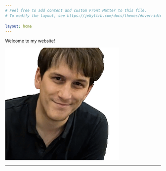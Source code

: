 ```yaml
---
# Feel free to add content and custom Front Matter to this file.
# To modify the layout, see https://jekyllrb.com/docs/themes/#overriding-theme-defaults

layout: home
---
```

Welcome to my website!

![Photome](https://github.com/DrBenC/drbenc.github.io/blob/main/docs/assets/mugshot.gif?raw=true)

---
